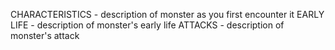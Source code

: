 CHARACTERISTICS - description of monster as you first encounter it
EARLY LIFE - description of monster's early life
ATTACKS - description of monster's attack

